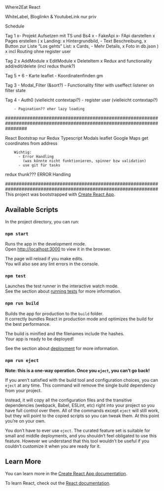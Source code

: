 Where2Eat React

  WhiteLabel, Bloglinkn & YoutubeLink nur priv


Schedule

  Tag 1
    x- Projekt Aufsetzen mit TS und Bs4
    x - FakeApi
    x- FApi darstellen
    x Pages erstellen
      (
        x Landing:
        x Hintergrundbild,
        - Text Beschreibung,
        x Button zur Liste "Los gehts"
        List:
          x Cards,
          - Mehr Details,
          x Foto in db.json
        )
      x incl Routing ohne register user

  Tag 2
    x AddModule
    x EditModule
    x DeleteItem
    x Redux and functionality add/edit/delete (incl redux thunk?)

  Tag 5 + 6
    - Karte leaflet
      - Koordinatenfinden gm

  Tag 3
    - Modal_Filter (&sort?)
    - Functionality filter with useffect listener on filter state

  Tag 4
    - Auth0 (vielleicht contextapi?)
    - register user (vielleicht contextapi?)


        - Pagination?? eher lazy loading
########################################################################################################################

React
Bootstrap
nur Redux
Typescript
Modals
leaflet
Google Maps get coordinates from address

        Wichtig:
          - Error Handling
            (was könnte nicht funktionieren, spinner bzw validation)
          - use git für tasks

redux thunk???
ERROR Handling


################################################################################################################
This project was bootstrapped with [Create React App](https://github.com/facebook/create-react-app).

## Available Scripts

In the project directory, you can run:

### `npm start`

Runs the app in the development mode.<br />
Open [http://localhost:3000](http://localhost:3000) to view it in the browser.

The page will reload if you make edits.<br />
You will also see any lint errors in the console.

### `npm test`

Launches the test runner in the interactive watch mode.<br />
See the section about [running tests](https://facebook.github.io/create-react-app/docs/running-tests) for more information.

### `npm run build`

Builds the app for production to the `build` folder.<br />
It correctly bundles React in production mode and optimizes the build for the best performance.

The build is minified and the filenames include the hashes.<br />
Your app is ready to be deployed!

See the section about [deployment](https://facebook.github.io/create-react-app/docs/deployment) for more information.

### `npm run eject`

**Note: this is a one-way operation. Once you `eject`, you can’t go back!**

If you aren’t satisfied with the build tool and configuration choices, you can `eject` at any time. This command will remove the single build dependency from your project.

Instead, it will copy all the configuration files and the transitive dependencies (webpack, Babel, ESLint, etc) right into your project so you have full control over them. All of the commands except `eject` will still work, but they will point to the copied scripts so you can tweak them. At this point you’re on your own.

You don’t have to ever use `eject`. The curated feature set is suitable for small and middle deployments, and you shouldn’t feel obligated to use this feature. However we understand that this tool wouldn’t be useful if you couldn’t customize it when you are ready for it.

## Learn More

You can learn more in the [Create React App documentation](https://facebook.github.io/create-react-app/docs/getting-started).

To learn React, check out the [React documentation](https://reactjs.org/).
